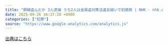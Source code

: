 ```yaml
---
title: "銅線盗んだか 3人逮捕 うち2人は金属盗対策法違反疑いで初摘発 | NHK - nhk.or.jp"
date: 2025-09-26 16:37:28 +0900
categories: ["犯罪"]
source: "https://www.google-analytics.com/analytics.js"
---
```


[出典はこちら](https://www.google-analytics.com/analytics.js)
